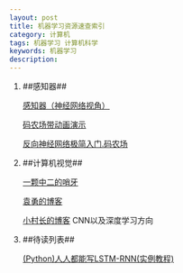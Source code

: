 ```yaml
---
layout: post
title: 机器学习资源速查索引
category: 计算机
tags: 机器学习 计算机科学
keywords: 机器学习
description: 
---
```


1. ##感知器##

   [感知器（神经网络视角）](http://shaoxiongjiang.com/2013/03/%E6%9C%BA%E5%99%A8%E5%AD%A6%E4%B9%A0%E5%85%A5%E9%97%A8-%E6%84%9F%E7%9F%A5%E5%99%A8-perceptron/)

    [码农场带动画演示](http://www.hankcs.com/ml/the-perceptron.html)

   [反向神经网络极简入门.码农场](http://www.hankcs.com/ml/back-propagation-neural-network.html)


2. ##计算机视觉##
  

    [一颗中二的哨牙](http://bucktoothsir.github.io/)

    [袁勇的博客](yongyuan.name)

    [小村长的博客](blog.csdn.net/lu597203933)  CNN以及深度学习方向
    
3. ##待读列表##

    [(Python)人人都能写LSTM-RNN(实例教程)](http://iamtrask.github.io/2015/11/15/anyone-can-code-lstm/)

